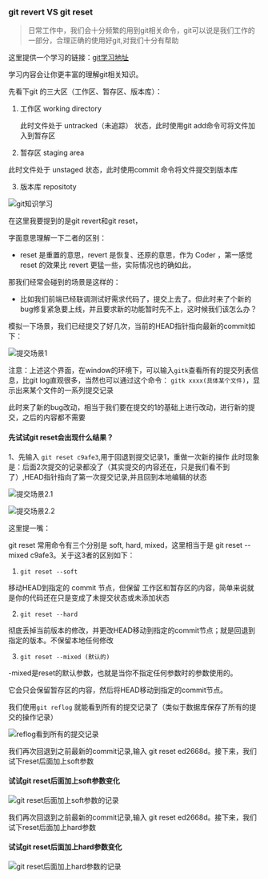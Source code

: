 ### git revert VS git reset

> 日常工作中，我们会十分频繁的用到git相关命令，git可以说是我们工作的一部分，合理正确的使用好git,对我们十分有帮助

这里提供一个学习的链接：[git学习地址](https://learngitbranching.js.org/?locale=zh_CN)

学习内容会让你更丰富的理解git相关知识。

先看下git 的三大区（工作区、暂存区、版本库）：

1. 工作区 working directory

   此时文件处于 untracked（未追踪） 状态，此时使用git add命令可将文件加入到暂存区

2. 暂存区 staging area

此时文件处于 unstaged 状态，此时使用commit 命令将文件提交到版本库

3. 版本库 repositoty

![git知识学习](./2022-4-6/1.png)

在这里我要提到的是git revert和git reset，

字面意思理解一下二者的区别：
* reset 是重置的意思，revert 是恢复、还原的意思，作为 Coder ，第一感觉 reset 的效果比 revert 更猛一些，实际情况也的确如此，

那我们经常会碰到的场景是这样的：

* 比如我们前端已经联调测试好需求代码了，提交上去了。但此时来了个新的bug修复紧急要上线，并且要求新的功能暂时先不上，这时候我们该怎么办？

模拟一下场景，我们已经提交了好几次，当前的HEAD指针指向最新的commit如下：

![提交场景1](./2022-4-6/2.png)

注意：上述这个界面，在window的环境下，可以输入```gitk```查看所有的提交列表信息，比git log直观很多，当然也可以通过这个命令： ```gitk xxxx(具体某个文件)```，显示出来某个文件的一系列提交记录

此时来了新的bug改动，相当于我们要在提交的1的基础上进行改动，进行新的提交，之后的内容都不需要

#### 先试试git reset会出现什么结果？

1、先输入 ```git reset c9afe3```,用于回退到提交记录1，重做一次新的操作
此时现象是：后面2次提交的记录都没了（其实提交的内容还在，只是我们看不到了）,HEAD指针指向了第一次提交记录,并且回到本地编辑的状态

![提交场景2.1](./2022-4-6/3.png)

![提交场景2.2](./2022-4-6/4.png)

这里提一嘴：

git reset 常用命令有三个分别是 soft, hard, mixed，这里相当于是 git reset --mixed c9afe3。关于这3者的区别如下：

1. ```git reset --soft```

移动HEAD到指定的 commit 节点，但保留 工作区和暂存区的内容，简单来说就是你的代码还在只是变成了未提交状态或未添加状态

2. ```git reset --hard```

彻底丢掉当前版本的修改，并更改HEAD移动到指定的commit节点；就是回退到指定的版本。不保留本地任何修改

3. ```git reset --mixed (默认的)```

-mixed是reset的默认参数，也就是当你不指定任何参数时的参数使用的。

它会只会保留暂存区的内容，然后将HEAD移动到指定的commit节点。

我们使用```git reflog``` 就能看到所有的提交记录了（类似于数据库保存了所有的提交的操作记录）

![reflog看到所有的提交记录](./2022-4-6/5.png)


我们再次回退到之前最新的commit记录,输入 git reset ed2668d。接下来，我们试下reset后面加上soft参数


#### 试试git reset后面加上soft参数变化

![git reset后面加上soft参数的记录](./2022-4-6/6.png)

我们再次回退到之前最新的commit记录,输入 git reset ed2668d。接下来，我们试下reset后面加上hard参数

#### 试试git reset后面加上hard参数变化

![git reset后面加上hard参数的记录](./2022-4-6/7.png)









